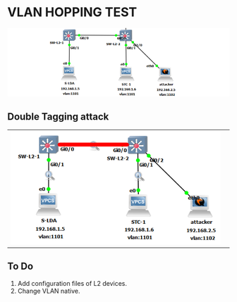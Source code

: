 # VLAN HOPPING TEST

![Test Environment](test_env.png)

## Double Tagging attack

|   |   |
|---|---|
| ![alt text](double_tagging_attack.png) |   |


## To Do

1. Add configuration files of L2 devices.
2. Change VLAN native.